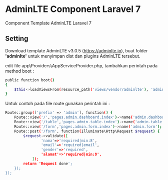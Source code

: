 # AdminLTE Component Laravel 7
Component Template AdminLTE Laravel 7

## Setting
Download template AdminLTE v3.0.5 (https://adminlte.io), buat folder **'adminlte'** untuk menyimpan dist dan plugins AdminLTE tersebut. 

edit file app\Providers\AppServiceProvider.php, tambahkan perintah pada method boot :
```sh
public function boot()
{
    $this->loadViewsFrom(resource_path('views/vendor/adminlte'), 'admin');
}
```

Untuk contoh pada file route gunakan perintah ini :
```sh
Route::group(['prefix' => 'admin'], function() {
    Route::view('/','pages.admin.dashboard.index')->name('admin.dashboard');
	Route::view('/table','pages.admin.table.index')->name('admin.table');
	Route::view('/form','pages.admin.form.index')->name('admin.form');
	Route::post('/form', function(Illuminate\Http\Request $request) {
	    $request->validate([
	    		'nama'=>'required|min:8',
	    		'email'=>'required|email',
	    		'gender'=>'required',
	    		'alamat'=>'required|min:8',
	    	]);
	    return 'Request done';
	});
});
```
